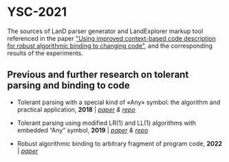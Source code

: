 # YSC-2021  
The sources of LanD parser generator and LandExplorer markup tool referenced in the paper ["Using improved context-based code description for robust algorithmic binding to changing code"](https://www.sciencedirect.com/science/article/pii/S1877050921020652), and the corresponding results of the experiments. 
  
## Previous and further research on tolerant parsing and binding to code
* Tolerant parsing with a special kind of «Any» symbol: the algorithm and practical application, **2018** |
_[paper](https://www.ispras.ru/proceedings/docs/2018/30/4/isp_30_2018_4_7.pdf) & [repo](https://github.com/alexeyvale/SYRCoSE-2018)_

* Tolerant parsing using modified LR(1) and LL(1) algorithms with embedded “Any” symbol, **2019** |
_[paper](https://www.ispras.ru/proceedings/docs/2019/31/3/isp_31_2019_3_7.pdf) & [repo](https://github.com/alexeyvale/SYRCoSE-2019)_

* Robust algorithmic binding to arbitrary fragment of program code, **2022** | _[paper](https://psta.psiras.ru/read/psta2022_1_35-62.pdf)_

